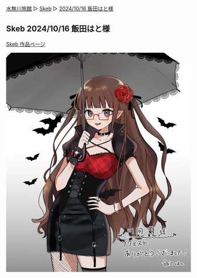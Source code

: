 [水無川旅館](/top) ▷ [Skeb](/skeb) ▷ [2024/10/16 飯田はと様](/skeb/2024-10-16)

## Skeb 2024/10/16 飯田はと様

[Skeb 作品ページ](https://skeb.jp/@Hato_to_illust/works/65)

<div class="center">
  <img src="/images/skeb/2024-10-16.png" alt="ヴァンパイアテーリ（飯田はと様）">
</div>
